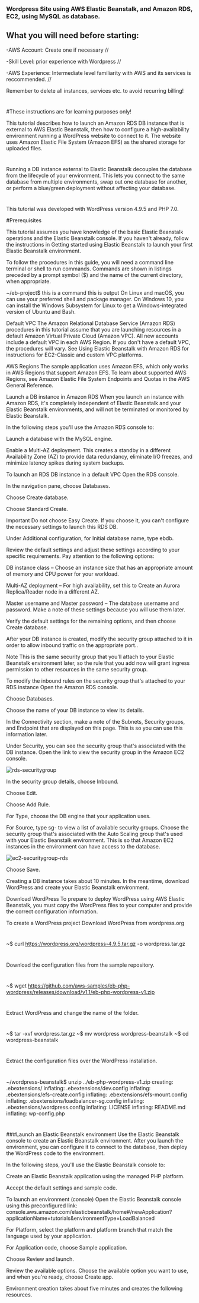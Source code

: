 ### Wordpress Site using AWS Elastic Beanstalk, and Amazon RDS, EC2, using MySQL as database.  

## What you will need before starting:

-AWS Account: Create one if necessary //

-Skill Level: prior experience with Wordpress //

-AWS Experience: Intermediate level familiarity with AWS and its services is reccommended. //

Remember to delete all instances, services etc. to avoid recurring billing! 
#

#These instructions are for learning purposes only! 

This tutorial describes how to launch an Amazon RDS DB instance that is external to AWS Elastic Beanstalk, then how to configure a high-availability environment running a WordPress website to connect to it. The website uses Amazon Elastic File System (Amazon EFS) as the shared storage for uploaded files.
#
Running a DB instance external to Elastic Beanstalk decouples the database from the lifecycle of your environment. This lets you connect to the same database from multiple environments, swap out one database for another, or perform a blue/green deployment without affecting your database.
#
This tutorial was developed with WordPress version 4.9.5 and PHP 7.0.

#Prerequisites 

This tutorial assumes you have knowledge of the basic Elastic Beanstalk operations and the Elastic Beanstalk console. If you haven't already, follow the instructions in Getting started using Elastic Beanstalk to launch your first Elastic Beanstalk environment.

To follow the procedures in this guide, you will need a command line terminal or shell to run commands. Commands are shown in listings preceded by a prompt symbol ($) and the name of the current directory, when appropriate.

~/eb-project$ this is a command
this is output
On Linux and macOS, you can use your preferred shell and package manager. On Windows 10, you can install the Windows Subsystem for Linux to get a Windows-integrated version of Ubuntu and Bash.

Default VPC
The Amazon Relational Database Service (Amazon RDS) procedures in this tutorial assume that you are launching resources in a default Amazon Virtual Private Cloud (Amazon VPC). All new accounts include a default VPC in each AWS Region. If you don't have a default VPC, the procedures will vary. See Using Elastic Beanstalk with Amazon RDS for instructions for EC2-Classic and custom VPC platforms.

AWS Regions
The sample application uses Amazon EFS, which only works in AWS Regions that support Amazon EFS. To learn about supported AWS Regions, see Amazon Elastic File System Endpoints and Quotas in the AWS General Reference.

Launch a DB instance in Amazon RDS
When you launch an instance with Amazon RDS, it's completely independent of Elastic Beanstalk and your Elastic Beanstalk environments, and will not be terminated or monitored by Elastic Beanstalk.

In the following steps you'll use the Amazon RDS console to:

Launch a database with the MySQL engine.

Enable a Multi-AZ deployment. This creates a standby in a different Availability Zone (AZ) to provide data redundancy, eliminate I/O freezes, and minimize latency spikes during system backups.

To launch an RDS DB instance in a default VPC
Open the RDS console.

In the navigation pane, choose Databases.

Choose Create database.

Choose Standard Create.

Important
Do not choose Easy Create. If you choose it, you can't configure the necessary settings to launch this RDS DB.

Under Additional configuration, for Initial database name, type ebdb.

Review the default settings and adjust these settings according to your specific requirements. Pay attention to the following options:

DB instance class – Choose an instance size that has an appropriate amount of memory and CPU power for your workload.

Multi-AZ deployment – For high availability, set this to Create an Aurora Replica/Reader node in a different AZ.

Master username and Master password – The database username and password. Make a note of these settings because you will use them later.

Verify the default settings for the remaining options, and then choose Create database.

After your DB instance is created, modify the security group attached to it in order to allow inbound traffic on the appropriate port..

Note
This is the same security group that you'll attach to your Elastic Beanstalk environment later, so the rule that you add now will grant ingress permission to other resources in the same security group.

To modify the inbound rules on the security group that's attached to your RDS instance
Open the Amazon RDS console.

Choose Databases.

Choose the name of your DB instance to view its details.

In the Connectivity section, make a note of the Subnets, Security groups, and Endpoint that are displayed on this page. This is so you can use this information later.

Under Security, you can see the security group that's associated with the DB instance. Open the link to view the security group in the Amazon EC2 console.

![rds-securitygroup](https://user-images.githubusercontent.com/29739578/209721399-52dbcd42-991b-44e7-afd9-013d07366aab.png)

In the security group details, choose Inbound.

Choose Edit.

Choose Add Rule.

For Type, choose the DB engine that your application uses.

For Source, type sg- to view a list of available security groups. Choose the security group that's associated with the Auto Scaling group that's used with your Elastic Beanstalk environment. This is so that Amazon EC2 instances in the environment can have access to the database.

![ec2-securitygroup-rds](https://user-images.githubusercontent.com/29739578/209721597-11a78a4e-31c9-4636-a164-9a8e8c1e8518.png)

Choose Save.

Creating a DB instance takes about 10 minutes. In the meantime, download WordPress and create your Elastic Beanstalk environment.

Download WordPress
To prepare to deploy WordPress using AWS Elastic Beanstalk, you must copy the WordPress files to your computer and provide the correct configuration information.

To create a WordPress project
Download WordPress from wordpress.org
#
~$ curl https://wordpress.org/wordpress-4.9.5.tar.gz -o wordpress.tar.gz

#

Download the configuration files from the sample repository.
#
~$ wget https://github.com/aws-samples/eb-php-wordpress/releases/download/v1.1/eb-php-wordpress-v1.zip
#



Extract WordPress and change the name of the folder.
#
~$ tar -xvf wordpress.tar.gz
 ~$ mv wordpress wordpress-beanstalk
 ~$ cd wordpress-beanstalk
 
 #
 
 Extract the configuration files over the WordPress installation.
 
 #
 ~/wordpress-beanstalk$ unzip ../eb-php-wordpress-v1.zip
  creating: .ebextensions/
 inflating: .ebextensions/dev.config
 inflating: .ebextensions/efs-create.config
 inflating: .ebextensions/efs-mount.config
 inflating: .ebextensions/loadbalancer-sg.config
 inflating: .ebextensions/wordpress.config
 inflating: LICENSE
 inflating: README.md
 inflating: wp-config.php

#

###Launch an Elastic Beanstalk environment
Use the Elastic Beanstalk console to create an Elastic Beanstalk environment. After you launch the environment, you can configure it to connect to the database, then deploy the WordPress code to the environment.

In the following steps, you'll use the Elastic Beanstalk console to:

Create an Elastic Beanstalk application using the managed PHP platform.

Accept the default settings and sample code.

To launch an environment (console)
Open the Elastic Beanstalk console using this preconfigured link: console.aws.amazon.com/elasticbeanstalk/home#/newApplication?applicationName=tutorials&environmentType=LoadBalanced

For Platform, select the platform and platform branch that match the language used by your application.

For Application code, choose Sample application.

Choose Review and launch.

Review the available options. Choose the available option you want to use, and when you're ready, choose Create app.

Environment creation takes about five minutes and creates the following resources.




